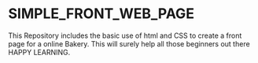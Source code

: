 # SIMPLE_FRONT_WEB_PAGE
This Repository  includes the basic use of html and CSS to create a front page for a online Bakery. This will surely help all those beginners out there HAPPY LEARNING.
